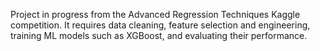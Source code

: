 Project in progress from the Advanced Regression Techniques Kaggle competition. It requires data cleaning, feature selection and engineering, training ML models such as XGBoost, and evaluating their performance.
